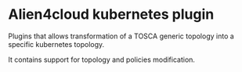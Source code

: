 # Alien4cloud kubernetes plugin

Plugins that allows transformation of a TOSCA generic topology into a specific kubernetes topology.

It contains support for topology and policies modification.
